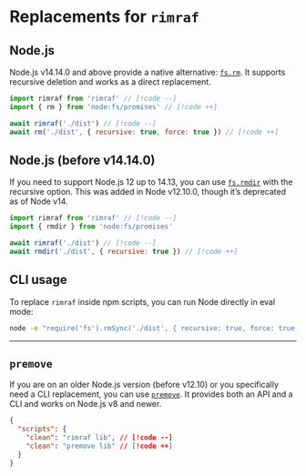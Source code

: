 # Replacements for `rimraf`

## Node.js

Node.js v14.14.0 and above provide a native alternative: [`fs.rm`](https://nodejs.org/api/fs.html#fspromisesrmpath-options). It supports recursive deletion and works as a direct replacement.

```js
import rimraf from 'rimraf' // [!code --]
import { rm } from 'node:fs/promises' // [!code ++]

await rimraf('./dist') // [!code --]
await rm('./dist', { recursive: true, force: true }) // [!code ++]
```

## Node.js (before v14.14.0)

If you need to support Node.js 12 up to 14.13, you can use [`fs.rmdir`](https://nodejs.org/api/fs.html#fsrmdirpath-options-callback) with the recursive option. This was added in Node v12.10.0, though it’s deprecated as of Node v14.

```js
import rimraf from 'rimraf' // [!code --]
import { rmdir } from 'node:fs/promises'

await rimraf('./dist') // [!code --]
await rmdir('./dist', { recursive: true }) // [!code ++]
```

## CLI usage

To replace `rimraf` inside npm scripts, you can run Node directly in eval mode:

```sh
node -e "require('fs').rmSync('./dist', { recursive: true, force: true, maxRetries: process.platform === 'win32' ? 10 : 0 })"
```

---

## `premove`

If you are on an older Node.js version (before v12.10) or you specifically need a CLI replacement, you can use [`premove`](https://github.com/lukeed/premove). It provides both an API and a CLI and works on Node.js v8 and newer.

```json
{
  "scripts": {
    "clean": "rimraf lib", // [!code --]
    "clean": "premove lib" // [!code ++]
  }
}
```
